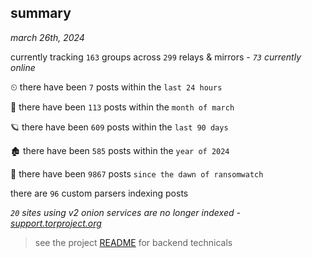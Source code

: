 
## summary
_march 26th, 2024_

currently tracking `163` groups across `299` relays & mirrors - _`73` currently online_

⏲ there have been `7` posts within the `last 24 hours`

🦈 there have been `113` posts within the `month of march`

🪐 there have been `609` posts within the `last 90 days`

🏚 there have been `585` posts within the `year of 2024`

🦕 there have been `9867` posts `since the dawn of ransomwatch`

there are `96` custom parsers indexing posts

_`20` sites using v2 onion services are no longer indexed - [support.torproject.org](https://support.torproject.org/onionservices/v2-deprecation/)_

> see the project [README](https://github.com/joshhighet/ransomwatch#ransomwatch--) for backend technicals
